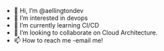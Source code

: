 - 👋 Hi, I’m @aellingtondev
- 👀 I’m interested in devops
- 🌱 I’m currently learning CI/CD
- 💞️ I’m looking to collaborate on Cloud Architecture.
- 📫 How to reach me -email me!

<!---
aellingtondev/aellingtondev is a ✨ special ✨ repository because its `README.md` (this file) appears on your GitHub profile.
You can click the Preview link to take a look at your changes.
--->
